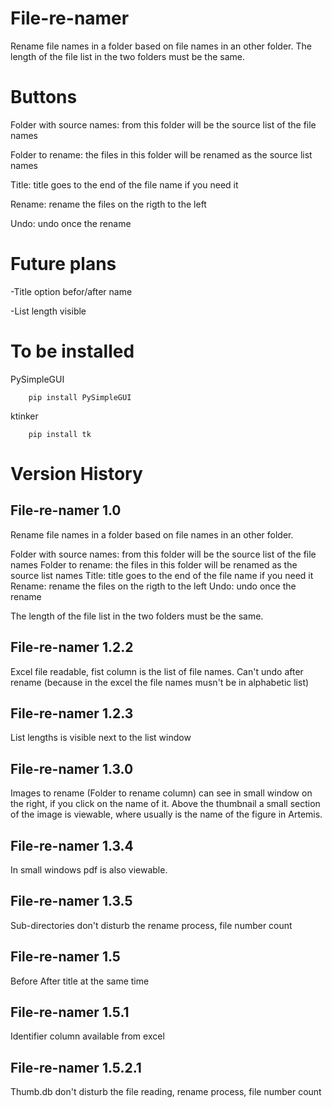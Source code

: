 # File-re-namer
Rename file names in a folder based on file names in an other folder.
The length of the file list in the two folders must be the same.

# Buttons
Folder with source names: from this folder will be the source list of the file names

Folder to rename: the files in this folder will be renamed as the source list names

Title: title goes to the end of the file name if you need it

Rename: rename the files on the rigth to the left

Undo: undo once the rename

# Future plans
-Title option befor/after name

-List length visible

# To be installed
PySimpleGUI

        pip install PySimpleGUI
        
ktinker

        pip install tk

# Version History
## File-re-namer 1.0
Rename file names in a folder based on file names in an other folder.

Folder with source names: from this folder will be the source list of the file names
Folder to rename: the files in this folder will be renamed as the source list names
Title: title goes to the end of the file name if you need it
Rename: rename the files on the rigth to the left
Undo: undo once the rename

The length of the file list in the two folders must be the same.

## File-re-namer 1.2.2
Excel file readable, fist column is the list of file names.
Can't undo after rename (because in the excel the file names musn't be in alphabetic list)

## File-re-namer 1.2.3
List lengths is visible next to the list window

## File-re-namer 1.3.0
Images to rename (Folder to rename column) can see in small window on the right,
 if you click on the name of it. Above the thumbnail a small section of the image is
viewable, where usually is the name of the figure in Artemis.

## File-re-namer 1.3.4
In small windows pdf is also viewable.

## File-re-namer 1.3.5
Sub-directories don't disturb the rename process, file number count

## File-re-namer 1.5
Before After title at the same time

## File-re-namer 1.5.1
Identifier column available from excel

## File-re-namer 1.5.2.1
Thumb.db don't disturb the file reading, rename process, file number count
